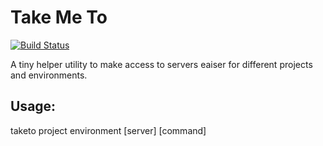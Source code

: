 Take Me To
==========

[![Build Status](https://secure.travis-ci.org/v-yarotsky/taketo.png)](http://travis-ci.org/v-yarotsky/taketo)

A tiny helper utility to make access to servers 
eaiser for different projects and environments.

Usage:
------

taketo project environment [server] [command]
